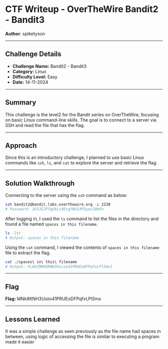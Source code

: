 # CTF Writeup - **OverTheWire Bandit2 - Bandit3**

**Author**: spiketyson  

---

## Challenge Details

- **Challenge Name:** Bandit2 - Bandit3
- **Category:** Linux
- **Difficulty Level:** Easy
- **Date:** 14-11-2024

---

## Summary

This challenge is the level2 for the Bandit series on OverTheWire, focusing on basic Linux command-line skills. The goal is to connect to a server via SSH and read the file that has the flag.

---

## Approach

Since this is an introductory challenge, I planned to use basic Linux commands like `ssh`, `ls`, and `cat` to explore the server and retrieve the flag.

---

## Solution Walkthrough

Connecting to the server using the `ssh` command as below:

```bash
ssh bandit2@bandit.labs.overthewire.org -p 2220
# Password: 263JGJPfgU6LtdEvgfWU1XP5yac29mFx
```

After logging in, I used the `ls` command to list the files in the directory and found a file named `spaces in this filename`.

```bash
ls -ltr
# Output: spaces in this filename
```

Using the `cat` command, I viewed the contents of `spaces in this filename` file to extract the flag.

```bash
cat ./spaces\ in\ this\ filename
# Output: FLAG{MNk8KNH3Usiio41PRUEoDFPqfxLPlSmx}
```

---

## Flag

**Flag:** MNk8KNH3Usiio41PRUEoDFPqfxLPlSmx

---

## Lessons Learned

It was a simple challenge as seen previously as the file name had spaces in between, using logic of accessing the file is similar to executing a program made it easier